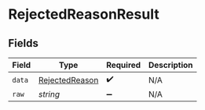 # RejectedReasonResult


## Fields

| Field                                                   | Type                                                    | Required                                                | Description                                             |
| ------------------------------------------------------- | ------------------------------------------------------- | ------------------------------------------------------- | ------------------------------------------------------- |
| `data`                                                  | [RejectedReason](../../models/shared/rejectedreason.md) | :heavy_check_mark:                                      | N/A                                                     |
| `raw`                                                   | *string*                                                | :heavy_minus_sign:                                      | N/A                                                     |